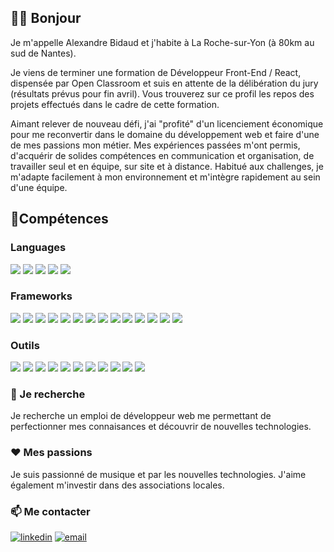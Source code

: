 ## 🙋‍♂️ Bonjour 

Je m'appelle Alexandre Bidaud et j'habite à La Roche-sur-Yon (à 80km au sud de Nantes). 

Je viens de terminer une formation de Développeur Front-End / React, dispensée par Open Classroom et suis en attente de la délibération du jury (résultats prévus pour fin avril). Vous trouverez sur ce profil les repos des projets effectués dans le cadre de cette formation.

Aimant relever de nouveau défi, j'ai "profité" d'un licenciement économique pour me reconvertir dans le domaine du développement web et faire d'une de mes passions mon métier. Mes expériences passées m'ont permis, d'acquérir de solides compétences en communication et organisation, de travailler seul et en équipe, sur site et à distance. Habitué aux challenges, je m'adapte facilement à mon environnement et m'intègre rapidement au sein d'une équipe. 


## 📑Compétences

### Languages 

<img src="https://img.shields.io/badge/CSS3-1572B6?style=for-the-badge&logo=css3&logoColor=white" /> <img src="https://img.shields.io/badge/HTML5-E34F26?style=for-the-badge&logo=html5&logoColor=white" /> <img src="https://img.shields.io/badge/JavaScript-323330?style=for-the-badge&logo=javascript&logoColor=F7DF1E" /> <img src="https://img.shields.io/badge/MySQL-005C84?style=for-the-badge&logo=mysql&logoColor=white" /> <img src="https://img.shields.io/badge/PHP-777BB4?style=for-the-badge&logo=php&logoColor=white" /> 


### Frameworks

<img src="https://img.shields.io/badge/Babel-F9DC3E?style=for-the-badge&logo=babel&logoColor=white" /> <img src="https://img.shields.io/badge/Cypress-17202C?style=for-the-badge&logo=cypress&logoColor=white" /> <img src="https://img.shields.io/badge/d3.js-F9A03C?style=for-the-badge&logo=d3.js&logoColor=white" /> <img src="https://img.shields.io/badge/firebase-ffca28?style=for-the-badge&logo=firebase&logoColor=black" /> <img src="https://img.shields.io/badge/Jest-C21325?style=for-the-badge&logo=jest&logoColor=white" /> <img src="https://img.shields.io/badge/jQuery-0769AD?style=for-the-badge&logo=jquery&logoColor=white" /> <img src="https://img.shields.io/badge/Node.js-339933?style=for-the-badge&logo=nodedotjs&logoColor=white" /> <img src="https://img.shields.io/badge/npm-CB3837?style=for-the-badge&logo=npm&logoColor=white" /> <img src="https://img.shields.io/badge/React-20232A?style=for-the-badge&logo=react&logoColor=61DAFB" /> <img src="https://img.shields.io/badge/Redux-593D88?style=for-the-badge&logo=redux&logoColor=white" /> <img src="https://img.shields.io/badge/Sass-CC6699?style=for-the-badge&logo=sass&logoColor=white" /> <img src="https://img.shields.io/badge/styled--components-DB7093?style=for-the-badge&logo=styled-components&logoColor=white" /> <img src="https://img.shields.io/badge/Webpack-8DD6F9?style=for-the-badge&logo=Webpack&logoColor=white" /> <img src="https://img.shields.io/badge/Yarn-2C8EBB?style=for-the-badge&logo=yarn&logoColor=white" /> 

 
### Outils 

<img src="https://img.shields.io/badge/Adobe%20Photoshop-31A8FF?style=for-the-badge&logo=Adobe%20Photoshop&logoColor=black" /> <img src="https://img.shields.io/badge/apache%20netbeans-1B6AC6?style=for-the-badge&logo=apache%20netbeans%20IDE&logoColor=white" /> <img src="https://img.shields.io/badge/Docker-2CA5E0?style=for-the-badge&logo=docker&logoColor=white" /> <img src="https://img.shields.io/badge/Eclipse-2C2255?style=for-the-badge&logo=eclipse&logoColor=white" /> <img src="https://img.shields.io/badge/eslint-3A33D1?style=for-the-badge&logo=eslint&logoColor=white" /> <img src="https://img.shields.io/badge/Figma-F24E1E?style=for-the-badge&logo=figma&logoColor=white" /> <img src="https://img.shields.io/badge/gimp-5C5543?style=for-the-badge&logo=gimp&logoColor=white" /> <img src="https://img.shields.io/badge/GIT-E44C30?style=for-the-badge&logo=git&logoColor=white" /> <img src="https://img.shields.io/badge/Netlify-00C7B7?style=for-the-badge&logo=netlify&logoColor=white" /> <img src="https://img.shields.io/badge/Postman-FF6C37?style=for-the-badge&logo=Postman&logoColor=white" /> <img src="https://img.shields.io/badge/Visual_Studio_Code-0078D4?style=for-the-badge&logo=visual%20studio%20code&logoColor=white" /> 


### 🔭 Je recherche 

Je recherche un emploi de développeur web me permettant de perfectionner mes connaisances et découvrir de nouvelles technologies.


### ❤️ Mes passions

Je suis passionné de musique et par les nouvelles technologies. J'aime également m'investir dans des associations locales.


### 📫 Me contacter 

[![linkedin](https://img.shields.io/badge/linkedin--lightgrey?style=social&logo=linkedin)](https://www.linkedin.com/in/alexandre-bidaud-93014775/) 
[![email](https://img.shields.io/badge/email--lightgrey?style=social&logo=gmail)](mailto:alexbidaud85@gmail.com)
